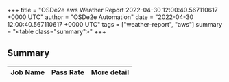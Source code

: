 +++
title = "OSDe2e aws Weather Report 2022-04-30 12:00:40.567110617 +0000 UTC"
author = "OSDe2e Automation"
date = "2022-04-30 12:00:40.567110617 +0000 UTC"
tags = ["weather-report", "aws"]
summary = "<table class=\"summary\"></table>"
+++
## Summary

| Job Name | Pass Rate | More detail |
|----------|-----------|-------------|




